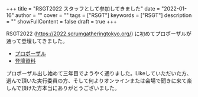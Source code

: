 +++
title = "RSGT2022 スタッフとして参加してきました"
date = "2022-01-16"
author = ""
cover = ""
tags = ["RSGT"]
keywords = ["RSGT"]
description = ""
showFullContent = false
draft = true
+++

RSGT2022 (https://2022.scrumgatheringtokyo.org/) に初めてプロポーザルが通って登壇してきました。
* [プロポーザル](https://confengine.com/conferences/regional-scrum-gathering-tokyo-2022/proposal/16086)
* [登壇資料](https://speakerdeck.com/callas1900/inpurovuizesiyon-hurikaerifalsexin-shi-jie-rsgt2022-ver)

プロポーザル出し始めて三年目でようやく通りました。Likeしていただいた方、選んで頂いた実行委員の方、そして何よりオンラインまたは会場で聞きに来て楽しんで頂けた方本当にありがとうございました。

